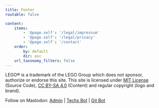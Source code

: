 ```yaml
---
title: Footer
routable: false

content:
    items:
        - '@page.self': '/legal/impressum'
        - '@page.self': '/legal/privacy'
        - '@page.self': '/contact'
    order:
        by: default
        dir: asc
    url_taxonomy_filters: false
---
```

LEGO® is a trademark of the LEGO Group which does not sponsor, authorize or endorse this site.
This site is licensed under [MIT License](https://choosealicense.com/licenses/mit/?target=_blank&rel=noopener) (Source Code), [CC BY-SA 4.0](https://creativecommons.org/licenses/by-sa/4.0/?target=_blank&rel=noopener) (Content) and regular copyright (logo and brand).

<span class="d-none">Follow on Mastodon: <a rel="me" href="https://my.brick.camp/@tobias">Admin</a> | <a rel="me" href="https://my.brick.camp/@techs">Techs Bot</a> | <a rel="me" href="https://my.brick.camp/@git">Git Bot</a></span>